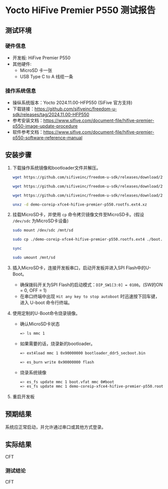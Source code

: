 # Yocto HiFive Premier P550 测试报告

## 测试环境

### 硬件信息

- 开发板: HiFive Premier P550
- 其他硬件:
  - MicroSD 卡一张
  - USB Type C to A 线缆一条

### 操作系统信息

- 操纵系统版本：Yocto 2024.11.00-HFP550 (SiFive 官方支持)
- 下载链接：<https://github.com/sifiveinc/freedom-u-sdk/releases/tag/2024.11.00-HFP550>
- 参考安装文档：<https://www.sifive.com/document-file/hifive-premier-p550-image-update-procedure>
- 软件参考文档：<https://www.sifive.com/document-file/hifive-premier-p550-software-reference-manual>

## 安装步骤

1. 下载操作系统镜像和bootloader文件并解压。

    ```bash
    wget https://github.com/sifiveinc/freedom-u-sdk/releases/download/2024.11.00-HFP550/demo-coreip-xfce4-hifive-premier-p550.rootfs.ext4.xz
    
    wget https://github.com/sifiveinc/freedom-u-sdk/releases/download/2024.11.00-HFP550/boot.vfat

    wget https://github.com/sifiveinc/freedom-u-sdk/releases/download/2024.11.00-HFP550/bootloader_ddr5_secboot.bin

    unxz -d demo-coreip-xfce4-hifive-premier-p550.rootfs.ext4.xz
    ```

2. 挂载MicroSD卡，并使用 `cp` 命令拷贝镜像文件至MicroSD卡。(假设 `/dev/sdc` 为MicroSD卡设备)

    ```bash
    sudo mount /dev/sdc /mnt/sd
    
    sudo cp ./demo-coreip-xfce4-hifive-premier-p550.rootfs.ext4 ./boot.vfat ./bootloader_ddr5_secboot.bin /mnt/sd

    sync

    sudo umount /mnt/sd
    ```

3. 插入MicroSD卡，连接开发板串口，启动开发板并进入SPI Flash中的U-Boot。
    - 确保拨码开关为SPI Flash的启动模式：`DIP_SW1[3:0] = 0100`。(SW的ON = 0, OFF = 1)
    - 在串口终端中出现 `Hit any key to stop autoboot` 时迅速按下回车键，进入 U-boot 命令行终端。

4. 使用定制的U-Boot命令烧录镜像。

    - 确认MicroSD卡状态

        ```bash
        => ls mmc 1
        ```

    - 如果需要的话，烧录新的bootloader。

        ```bash
        => ext4load mmc 1 0x90000000 bootloader_ddr5_secboot.bin

        => es_burn write 0x90000000 flash
        ```

    - 烧录系统镜像

        ```bash
        => es_fs update mmc 1 boot.vfat mmc 0#boot
        => es_fs update mmc 1 demo-coreip-xfce4-hifive-premier-p550.rootfs.ext4 mmc 0#root
        ```

5. 重启开发板

## 预期结果

系统应正常启动，并允许通过串口或其他方式登录。

## 实际结果

CFT

### 测试结论

CFT

